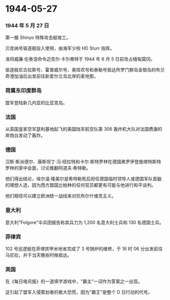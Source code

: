 # 1944-05-27

### 1944 年 5 月 27 日

第一艘 Shinyo 特殊攻击艇竣工。

贝库纳号驱逐舰投入使用，由海军少校 HD Sturr 指挥。

准将威廉·伦泰涅命令迈克尔·卡尔弗特于 1944 年 6 月 5 日前攻占缅甸莫冈。

驱逐舰尼古拉斯号、霍普威尔号、奥班农号和泰勒号抵达所罗门群岛金银岛的布兰奇港加油后出发前往新爱尔兰岛北岸的麦地那。

### 荷属东印度群岛

盟军登陆新几内亚的比亚克岛。

### 法国

从英国皇家空军瑟利基地起飞的美国陆军航空队第 306
轰炸机大队对法国费康的岸炮台发动了轰炸。

### 德国

汉斯·斯派德尔、康斯坦丁·冯·纽拉特和卡尔·斯特罗林在德国弗罗伊登施塔特斯特罗林的家中会面，讨论推翻阿道夫·希特勒。

他们得出结论，埃尔温·隆美尔是希特勒死后担任德国临时领导人或德国军队首脑的理想人选，因为西方盟国比柏林的任何官员都更有可能与他进行和平谈判。

他们相信可以建立欧洲统一战线来对抗布尔什维克主义。

### 意大利

意大利"Folgore"伞兵团报告称其兵力为 1,200 名意大利士兵和 130
名德国士兵。

### 菲律宾

102 号巡逻艇在菲律宾甲米地省完成了 3 号锅炉的维修，于 16 时 06
分出发前往马尼拉，并于当天晚些时候抵达。

### 英国

在《每日电讯报》的一道填字游戏中，"霸主"一词作为答案之一出现。

这引起了盟军入侵策划者的极大恐慌，因为"霸王"是整个 D 日行动的代号。
